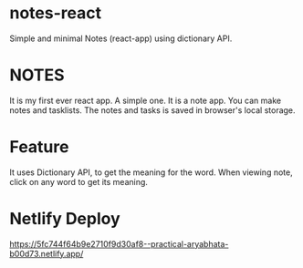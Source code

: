 # notes-react
Simple and minimal Notes (react-app) using dictionary API.

# NOTES
It is my first ever react app. A simple one.
It is a note app. You can make notes and tasklists.
The notes and tasks is saved in browser's local storage.

# Feature

It uses Dictionary API, to get the meaning for the word.
When viewing note, click on any word to get its meaning.

# Netlify Deploy
https://5fc744f64b9e2710f9d30af8--practical-aryabhata-b00d73.netlify.app/

